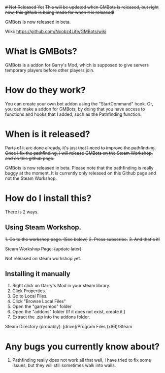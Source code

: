 ~~# Not Released Yet~~
~~This will be updated when GMBots is released, but right now, this github is being made for when it is released!~~

GMBots is now released in beta.

Wiki: https://github.com/Noobz4Life/GMBots/wiki





# What is GMBots?

GMBots is a addon for Garry's Mod, which is supposed to give servers temporary players before other players join.

# How do they work?

You can create your own bot addon using the "StartCommand" hook.
Or, you can make a addon for GMBots, by doing that you have access to functions and hooks that I added, such as the Pathfinding function.

# When is it released?

~~Parts of it are done already, it's just that I need to improve the pathfinding.
Once I fix the pathfinding, I will release GMBots on the Steam Workshop, and on this github page.~~

GMBots is now released in beta. Please note that the pathfinding is really buggy at the moment.
It is currently only released on this Github page and not the Steam Workshop.

# How do I install this?

There is 2 ways.

## Using Steam Workshop.
~~1. Go to the workshop page. (See below)~~
~~2. Press subscribe.~~
~~3. And that's it!~~

~~Steam Workshop Page: (update later)~~

Not released on steam workshop yet.

## Installing it manually

1. Right click on Garry's Mod in your steam library.
2. Click Properties.
3. Go to Local Files.
4. Click "Browse Local Files"
5. Open the "garrysmod" folder
6. Open the "addons" folder (If it does not exist, create it.)
7. Extract the .zip into the addons folder.

Steam Directory (probably): [drive]/Program Files (x86)/Steam


# Any bugs you currently know about?

1. Pathfinding really does not work all that well, I have tried to fix some issues, but they will still sometimes walk into walls.
